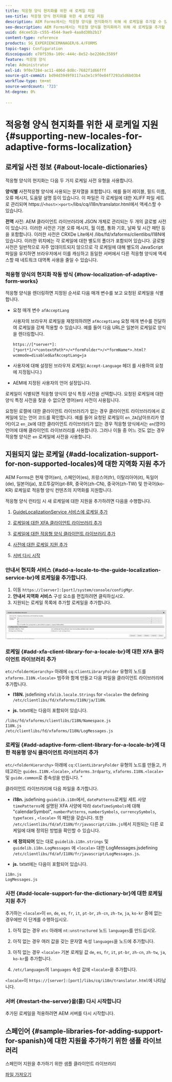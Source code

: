 ```yaml
---
title: 적응형 양식 현지화를 위한 새 로케일 지원
seo-title: 적응형 양식 현지화를 위한 새 로케일 지원
description: AEM Forms에서는 적응형 양식을 현지화하기 위해 새 로케일을 추가할 수 있습니다. 기본적으로 지원되는 로케일은 영어, 프랑스어, 독일어 및 일본어입니다.
seo-description: AEM Forms에서는 적응형 양식을 현지화하기 위해 새 로케일을 추가할 수 있습니다. 기본적으로 지원되는 로케일은 영어, 프랑스어, 독일어 및 일본어입니다.
uuid: d4cee51b-c555-4544-9ae9-4aa8d38b2b17
content-type: reference
products: SG_EXPERIENCEMANAGER/6.4/FORMS
topic-tags: Configuration
discoiquuid: e78f539a-109c-444c-8e52-be2260c3509f
feature: 적응형 양식
role: Administrator
exl-id: 9f0e7284-ac11-406d-8d8c-7682f1d66fff
source-git-commit: bd94d3949f0117aa3e1c9f0e84f7293a5d6b03b4
workflow-type: tm+mt
source-wordcount: '723'
ht-degree: 0%

---
```


# 적응형 양식 현지화를 위한 새 로케일 지원 {#supporting-new-locales-for-adaptive-forms-localization}

## 로케일 사전 정보 {#about-locale-dictionaries}

적응형 양식의 현지화는 다음 두 가지 로케일 사전 유형을 사용합니다.

**양식별** 사전적응형 양식에 사용되는 문자열을 포함합니다. 예를 들어 레이블, 필드 이름, 오류 메시지, 도움말 설명 등이 있습니다. 이 파일은 각 로케일에 대한 XLIFF 파일 세트로 관리되며 https://`<host>`:`<port>`/libs/cq/i18n/translator.html에서 액세스할 수 있습니다.

**전역** 사전: AEM 클라이언트 라이브러리에 JSON 개체로 관리되는 두 개의 글로벌 사전이 있습니다. 이러한 사전은 기본 오류 메시지, 월 이름, 통화 기호, 날짜 및 시간 패턴 등을 포함합니다. 이러한 사전은 CRXDe Lite에서 /libs/fd/xfaforms/clientlibs/I18N에 있습니다. 이러한 위치에는 각 로케일에 대한 별도의 폴더가 포함되어 있습니다. 글로벌 사전은 일반적으로 자주 업데이트되지 않으므로 각 로케일에 대해 별도의 JavaScript 파일을 유지하면 브라우저에서 이를 캐싱하고 동일한 서버에서 다른 적응형 양식에 액세스할 때 네트워크 대역폭 사용을 줄일 수 있습니다.

### 적응형 양식의 현지화 작동 방식 {#how-localization-of-adaptive-form-works}

적응형 양식을 렌더링하면 지정된 순서로 다음 매개 변수를 보고 요청된 로케일을 식별합니다.

* 요청 매개 변수 `afAcceptLang`

   사용자의 브라우저 로케일을 재정의하려면 `afAcceptLang` 요청 매개 변수를 전달하여 로케일을 강제 적용할 수 있습니다. 예를 들어 다음 URL은 일본어 로케일로 양식을 렌더링합니다.

   `https://[*server*]:[*port*]/<*contextPath*>/<*formFolder*>/<*formName*>.html?wcmmode=disabled&afAcceptLang=ja`

* 사용자에 대해 설정된 브라우저 로케일( `Accept-Language` 헤더 를 사용하여 요청에 지정됩니다.)

* AEM에 지정된 사용자의 언어 설정입니다.

로케일이 식별되면 적응형 양식이 양식 특정 사전을 선택합니다. 요청된 로케일에 대한 양식 특정 사전을 찾을 수 없으면 영어(en) 사전이 사용됩니다.

요청된 로캘에 대한 클라이언트 라이브러리가 없는 경우 클라이언트 라이브러리에서 로케일에 있는 언어 코드를 확인합니다. 예를 들어 요청된 로케일이 `en_ZA`(남아프리카 영어)이고 `en_ZA`에 대한 클라이언트 라이브러리가 없는 경우 적응형 양식에서는 `en`(영어) 언어에 대해 클라이언트 라이브러리를 사용합니다. 그러나 이들 중 어느 것도 없는 경우 적응형 양식은 `en` 로케일에 사전을 사용합니다.

## 지원되지 않는 로케일 {#add-localization-support-for-non-supported-locales}에 대한 지역화 지원 추가

AEM Forms은 현재 영어(en), 스페인어(es), 프랑스어(fr), 이탈리아어(it), 독일어(de), 일본어(ja), 포르투갈어(pt-BR, 중국어(zh-CN), 중국어(zh-TW) 및 한국어(ko-KR) 로케일로 적응형 양식 컨텐츠의 지역화를 지원합니다.

적응형 양식 런타임 시 새 로케일에 대한 지원을 추가하려면 다음을 수행합니다.

1. [GuideLocalizationService 서비스에 로케일 추가](/help/forms/using/supporting-new-language-localization.md#p-add-a-locale-to-the-guide-localization-service-br-p)

1. [로케일에 대한 XFA 클라이언트 라이브러리 추가](/help/forms/using/supporting-new-language-localization.md#p-add-xfa-client-library-for-a-locale-br-p)

1. [로케일에 대한 적응형 양식 클라이언트 라이브러리 추가](/help/forms/using/supporting-new-language-localization.md#p-add-adaptive-form-client-library-for-a-locale-br-p)
1. [사전에 대한 로케일 지원 추가](/help/forms/using/supporting-new-language-localization.md#p-add-locale-support-for-the-dictionary-br-p)
1. [서버 다시 시작](/help/forms/using/supporting-new-language-localization.md#p-restart-the-server-p)

### 안내서 현지화 서비스 {#add-a-locale-to-the-guide-localization-service-br}에 로케일을 추가합니다.

1. 이동 `https://[server]:[port]/system/console/configMgr`.
1. **안내서 지역화 서비스** 구성 요소를 편집하려면 클릭하십시오.
1. 지원되는 로케일 목록에 추가할 로케일을 추가합니다.

![GuideLocalizationService](assets/configservice.png)

### 로케일 {#add-xfa-client-library-for-a-locale-br}에 대한 XFA 클라이언트 라이브러리 추가

`etc/<folderHierarchy>` 아래에 `cq:ClientLibraryFolder` 유형의 노드를 `xfaforms.I18N.<locale>` 범주와 함께 만들고 다음 파일을 클라이언트 라이브러리에 추가합니다.

* **I18N.** jsdefining  `xfalib.locale.Strings` for  `<locale>` the defining  `/etc/clientlibs/fd/xfaforms/I18N/ja/I18N`.

* **js.** txtxt에는 다음이 포함되어 있습니다.

```
/libs/fd/xfaforms/clientlibs/I18N/Namespace.js
I18N.js
/etc/clientlibs/fd/xfaforms/I18N/LogMessages.js
```

### 로케일 {#add-adaptive-form-client-library-for-a-locale-br}에 대한 적응형 양식 클라이언트 라이브러리 추가

`etc/<folderHierarchy>` 아래에 `cq:ClientLibraryFolder` 유형의 노드를 만들고, 카테고리는 `guides.I18N.<locale>`, `xfaforms.3rdparty`, `xfaforms.I18N.<locale>` 및 `guide.common`로 종속성을 만듭니다. &quot;

클라이언트 라이브러리에 다음 파일을 추가합니다.

* **i18n.** jsdefining `guidelib.i18n`에서,  `datePatterns`로케일 세트 사양 `timePatterns`에 설명된 XFA 사양에 따라  `dateTimeSymbols`에 대해 &quot;calendarSymbol&quot;,  `numberPatterns`,  `numberSymbols`,  `currencySymbols`,  `typefaces` ,  `<locale>`  [ ](https://helpx.adobe.com/content/dam/Adobe/specs/xfa_spec_3_3.pdf)의 패턴을 갖습니다. 또한 `/etc/clientlibs/fd/af/I18N/fr/javascript/i18n.js`에서 지원되는 다른 로케일에 대해 정의된 방법을 확인할 수 있습니다.

* **에 정의되어** 있는 대로  `guidelib.i18n.strings` 및 `guidelib.i18n.LogMessages` 에  `<locale>` 대한 LogMessages.jsdefining  `/etc/clientlibs/fd/af/I18N/fr/javascript/LogMessages.js`.

* **js.** txtxt에는 다음이 포함되어 있습니다.

```
i18n.js
LogMessages.js
```

### 사전 {#add-locale-support-for-the-dictionary-br}에 대한 로케일 지원 추가

추가하는 `<locale>`이 `en`, `de`, `es`, `fr`, `it`, `pt-br`, `zh-cn`, `zh-tw`, `ja`, `ko-kr` 중에 없는 경우에만 이 단계를 수행하십시오.

1. 아직 없는 경우 `etc` 아래에 `nt:unstructured` 노드 `languages`를 만드십시오.

1. 아직 없는 경우 여러 값을 갖는 문자열 속성 `languages`을 노드에 추가합니다.
1. 아직 없는 경우 `<locale>` 기본 로케일 값 `de`, `es`, `fr`, `it`, `pt-br`, `zh-cn`, `zh-tw`, `ja`, `ko-kr`를 추가합니다.

1. `/etc/languages`의 `languages` 속성 값에 `<locale>`을 추가합니다.

`<locale>`이 `https://[server]:[port]/libs/cq/i18n/translator.html`에 나타납니다.

### 서버 {#restart-the-server}을(를) 다시 시작합니다

추가된 로케일을 적용하려면 AEM 서버를 다시 시작합니다.

## 스페인어 {#sample-libraries-for-adding-support-for-spanish}에 대한 지원을 추가하기 위한 샘플 라이브러리

스페인어 지원을 추가하기 위한 샘플 클라이언트 라이브러리

[파일 가져오기](assets/sample.zip)
